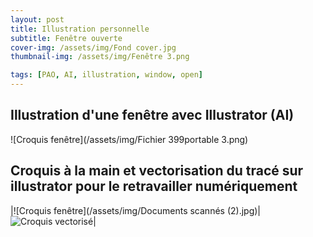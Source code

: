 ```yaml
---
layout: post
title: Illustration personnelle
subtitle: Fenêtre ouverte
cover-img: /assets/img/Fond cover.jpg
thumbnail-img: /assets/img/Fenêtre 3.png

tags: [PAO, AI, illustration, window, open]
---
```


## Illustration d'une fenêtre avec Illustrator (AI) 

![Croquis fenêtre](/assets/img/Fichier 399portable 3.png)


## Croquis à la main et vectorisation du tracé sur illustrator pour le retravailler numériquement

|![Croquis fenêtre](/assets/img/Documents scannés (2).jpg)| ![Croquis vectorisé](/assets/img/Fichiervectorisé.png)|
